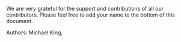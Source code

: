 We are very grateful for the support and contributions of all our contributors. Please feel free to add your name to the bottom of this document.


Authors: Michael King, 

